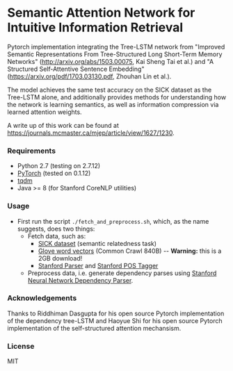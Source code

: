 

# Semantic Attention Network for Intuitive Information Retrieval 
Pytorch implementation integrating the Tree-LSTM network from "Improved Semantic Representations From Tree-Structured Long Short-Term Memory Networks" (http://arxiv.org/abs/1503.00075, Kai Sheng Tai et al.) and "A Structured Self-Attentive
Sentence Embedding" (https://arxiv.org/pdf/1703.03130.pdf, Zhouhan Lin et al.).

The model achieves the same test accuracy on the SICK dataset as the Tree-LSTM alone, and additionally provides methods for understanding how the network is learning semantics, as well as information compression via learned attention weights.

A write up of this work can be found at https://journals.mcmaster.ca/mjep/article/view/1627/1230.

### Requirements
- Python 2.7 (testing on 2.7.12)
- [PyTorch](http://pytorch.org/) (tested on 0.1.12)
- [tqdm](https://github.com/tqdm/tqdm)
- Java >= 8 (for Stanford CoreNLP utilities)

### Usage
 - First run the script `./fetch_and_preprocess.sh`, which, as the name suggests, does two things:
     - Fetch data, such as:
         - [SICK dataset](http://alt.qcri.org/semeval2014/task1/index.php?id=data-and-tools) (semantic relatedness task)
         - [Glove word vectors](http://nlp.stanford.edu/projects/glove/) (Common Crawl 840B) -- **Warning:** this is a 2GB download!
         - [Stanford Parser](http://nlp.stanford.edu/software/lex-parser.shtml) and [Stanford POS Tagger](http://nlp.stanford.edu/software/tagger.shtml)
     - Preprocess data, i.e. generate dependency parses using [Stanford Neural Network Dependency Parser](http://nlp.stanford.edu/software/nndep.shtml).


### Acknowledgements
Thanks to Riddhiman Dasgupta for his open source Pytorch implementation of the dependency tree-LSTM and Haoyue Shi for his open source Pytorch implementation of the self-structured attention mechansism.

### License
MIT
